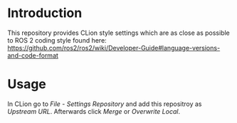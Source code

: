 # Introduction

This repository provides CLion style settings which are as close as possible to ROS 2 coding style found here: https://github.com/ros2/ros2/wiki/Developer-Guide#language-versions-and-code-format

# Usage

In CLion go to *File - Settings Repository* and add this repositroy as *Upstream URL*. Afterwards click *Merge* or *Overwrite Local*.
